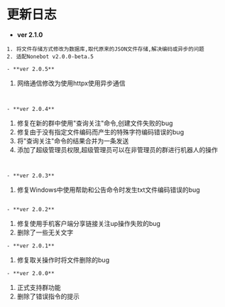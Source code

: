 # 更新日志
- **ver 2.1.0**
```
1. 将文件存储方式修改为数据库,取代原来的JSON文件存储,解决编码或异步的问题
2. 适配Nonebot v2.0.0-beta.5

- **ver 2.0.5**
```
1. 网络通信修改为使用httpx使用异步通信
```


- **ver 2.0.4**
```
1. 修复在新的群中使用"查询关注"命令,创建文件失败的bug
2. 修复由于没有指定文件编码而产生的特殊字符编码错误的bug
3. 将"查询关注"命令的结果合并为一条发送
4. 添加了超级管理员权限,超级管理员可以在非管理员的群进行机器人的操作
```


- **ver 2.0.3**
```
1. 修复Windows中使用帮助和公告命令时发生txt文件编码错误的bug
```

- **ver 2.0.2**
```
1. 修复使用手机客户端分享链接关注up操作失败的bug
2. 删除了一些无关文字
```
- **ver 2.0.1**
```
1. 修复取关操作时将文件删除的bug
```
- **ver 2.0.0**
```
1. 正式支持群功能
2. 删除了错误指令的提示
```